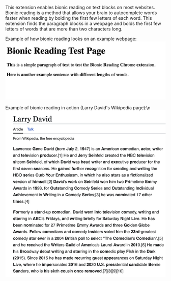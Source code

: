 This extension enables bionic reading on text blocks on most websites. 
Bionic reading is a method that allows your brain to autocomplete words faster when reading by bolding the first few letters of each word. This extension finds the paragraph blocks in a webpage and bolds the first few letters of words that are more than two characters long.

Example of how bionic reading looks on an example webpage:
<img width="537" alt="image" src="image.png" />


Example of bionic reading in action (Larry David's Wikipedia page):\n
<img width="619" alt="image" src="image-1.png" />

